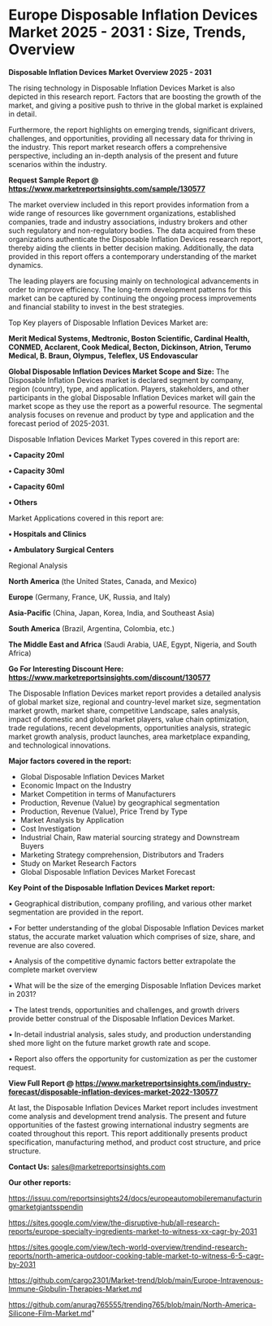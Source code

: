  # Europe Disposable Inflation Devices Market 2025 - 2031 : Size, Trends, Overview

<Strong> Disposable Inflation Devices Market Overview 2025 - 2031</strong>

The rising technology in Disposable Inflation Devices Market is also depicted in this research report. Factors that are boosting the growth of the market, and giving a positive push to thrive in the global market is explained in detail.

Furthermore, the report highlights on emerging trends, significant drivers, challenges, and opportunities, providing all necessary data for thriving in the industry. This report market research offers a comprehensive perspective, including an in-depth analysis of the present and future scenarios within the industry.

<strong>Request Sample Report @ <a href=https://www.marketreportsinsights.com/sample/130577>https://www.marketreportsinsights.com/sample/130577</a></strong>

The market overview included in this report provides information from a wide range of resources like government organizations, established companies, trade and industry associations, industry brokers and other such regulatory and non-regulatory bodies. The data acquired from these organizations authenticate the Disposable Inflation Devices research report, thereby aiding the clients in better decision making. Additionally, the data provided in this report offers a contemporary understanding of the market dynamics.

The leading players are focusing mainly on technological advancements in order to improve efficiency. The long-term development patterns for this market can be captured by continuing the ongoing process improvements and financial stability to invest in the best strategies.

Top Key players of Disposable Inflation Devices Market are:

<strong>Merit Medical Systems, Medtronic, Boston Scientific, Cardinal Health, CONMED, Acclarent, Cook Medical, Becton, Dickinson, Atrion, Terumo Medical, B. Braun, Olympus, Teleflex, US Endovascular</strong>

<strong><b>Global Disposable Inflation Devices Market Scope and Size:</b></strong>
The Disposable Inflation Devices market is declared segment by company, region (country), type, and application. Players, stakeholders, and other participants in the global Disposable Inflation Devices market will gain the market scope as they use the report as a powerful resource. The segmental analysis focuses on revenue and product by type and application and the forecast period of 2025-2031.

Disposable Inflation Devices Market Types covered in this report are:

<strong>• Capacity 20ml

• Capacity 30ml

• Capacity 60ml

• Others</strong>

Market Applications covered in this report are:

<strong>• Hospitals and Clinics

• Ambulatory Surgical Centers</strong> 

Regional Analysis

<strong>North America</strong> (the United States, Canada, and Mexico)

<strong>Europe</strong> (Germany, France, UK, Russia, and Italy)

<strong>Asia-Pacific</strong> (China, Japan, Korea, India, and Southeast Asia)

<strong>South America</strong> (Brazil, Argentina, Colombia, etc.)

<strong>The Middle East and Africa</strong> (Saudi Arabia, UAE, Egypt, Nigeria, and South Africa)

<strong>Go For Interesting Discount Here: <a href=https://www.marketreportsinsights.com/discount/130577>https://www.marketreportsinsights.com/discount/130577</a></strong>

The Disposable Inflation Devices market report provides a detailed analysis of global market size, regional and country-level market size, segmentation market growth, market share, competitive Landscape, sales analysis, impact of domestic and global market players, value chain optimization, trade regulations, recent developments, opportunities analysis, strategic market growth analysis, product launches, area marketplace expanding, and technological innovations.

<strong><b>Major factors covered in the report:</b></strong>
<ul>
  <li>Global Disposable Inflation Devices Market </li>
  <li>Economic Impact on the Industry</li>
  <li>Market Competition in terms of Manufacturers</li>
  <li>Production, Revenue (Value) by geographical segmentation</li>
  <li>Production, Revenue (Value), Price Trend by Type</li>
  <li>Market Analysis by Application</li>
  <li>Cost Investigation</li>
  <li>Industrial Chain, Raw material sourcing strategy and Downstream Buyers</li>
  <li>Marketing Strategy comprehension, Distributors and Traders</li>
  <li>Study on Market Research Factors</li>
  <li>Global Disposable Inflation Devices Market Forecast</li>
</ul>

<strong><b>Key Point of the Disposable Inflation Devices Market report:</b></strong>

• Geographical distribution, company profiling, and various other market segmentation are provided in the report.

• For better understanding of the global Disposable Inflation Devices market status, the accurate market valuation which comprises of size, share, and revenue are also covered.

• Analysis of the competitive dynamic factors better extrapolate the complete market overview

• What will be the size of the emerging Disposable Inflation Devices market in 2031?

• The latest trends, opportunities and challenges, and growth drivers provide better construal of the Disposable Inflation Devices Market.

• In-detail industrial analysis, sales study, and production understanding shed more light on the future market growth rate and scope.

• Report also offers the opportunity for customization as per the customer request.

<strong><b>View Full Report @ <a href=https://www.marketreportsinsights.com/industry-forecast/disposable-inflation-devices-market-2022-130577>https://www.marketreportsinsights.com/industry-forecast/disposable-inflation-devices-market-2022-130577</a></b></strong>


At last, the Disposable Inflation Devices Market report includes investment come analysis and development trend analysis. The present and future opportunities of the fastest growing international industry segments are coated throughout this report. This report additionally presents product specification, manufacturing method, and product cost structure, and price structure.

<strong>Contact Us:</strong>
sales@marketreportsinsights.com

<strong>Our other reports:</strong>

<a href=https://issuu.com/reportsinsights24/docs/europeautomobileremanufacturingmarketgiantsspendin>https://issuu.com/reportsinsights24/docs/europeautomobileremanufacturingmarketgiantsspendin</a>

<a href=https://sites.google.com/view/the-disruptive-hub/all-research-reports/europe-specialty-ingredients-market-to-witness-xx-cagr-by-2031>https://sites.google.com/view/the-disruptive-hub/all-research-reports/europe-specialty-ingredients-market-to-witness-xx-cagr-by-2031</a>

<a href=https://sites.google.com/view/tech-world-overview/trendind-research-reports/north-america-outdoor-cooking-table-market-to-witness-6-5-cagr-by-2031>https://sites.google.com/view/tech-world-overview/trendind-research-reports/north-america-outdoor-cooking-table-market-to-witness-6-5-cagr-by-2031</a>

<a href=https://github.com/cargo2301/Market-trend/blob/main/Europe-Intravenous-Immune-Globulin-Therapies-Market.md>https://github.com/cargo2301/Market-trend/blob/main/Europe-Intravenous-Immune-Globulin-Therapies-Market.md</a>

<a href=https://github.com/anurag765555/trending765/blob/main/North-America-Silicone-Film-Market.md>https://github.com/anurag765555/trending765/blob/main/North-America-Silicone-Film-Market.md</a>"
